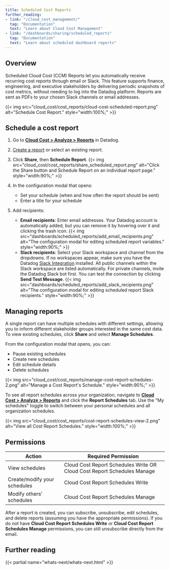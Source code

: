 ```yaml
---
title: Scheduled Cost Reports
further_reading:
- link: "/cloud_cost_management/"
  tag: "Documentation"
  text: "Learn about Cloud Cost Management"
- link: "/dashboards/sharing/scheduled_reports"
  tag: "Documentation"
  text: "Learn about scheduled dashboard reports"
---
```


## Overview
Scheduled Cloud Cost (CCM) Reports let you automatically receive recurring cost reports through email or Slack. This feature supports finance, engineering, and executive stakeholders by delivering periodic snapshots of cost metrics, without needing to log into the Datadog platform. Reports are sent as PDFs to your chosen Slack channels or email addresses.

{{< img src="cloud_cost/cost_reports/cloud-cost-scheduled-report.png" alt="Schedule Cost Report." style="width:100%;" >}}

## Schedule a cost report
1. Go to [**Cloud Cost > Analyze > Reports**][1] in Datadog.
2. [Create a report][1] or select an existing report.
3. Click **Share**, then **Schedule Report**.
    {{< img src="cloud_cost/cost_reports/share_scheduled_report.png" alt="Click the Share button and Schedule Report on an individual report page." style="width:90%;" >}}
    
4. In the configuration modal that opens:
   - Set your schedule (when and how often the report should be sent)
   - Enter a title for your schedule
5. Add recipients:
   - **Email recipients**: Enter email addresses. Your Datadog account is automatically added, but you can remove it by hovering over it and clicking the trash icon.
      {{< img src="dashboards/scheduled_reports/add_email_recipients.png" alt="The configuration modal for editing scheduled report variables." style="width:90%;" >}}  
    - **Slack recipients**: Select your Slack workspace and channel from the dropdowns. If no workspaces appear, make sure you have the Datadog [Slack Integration][2] installed. All public channels within the Slack workspace are listed automatically. For private channels, invite the Datadog Slack bot first. You can test the connection by clicking **Send Test Message**.
      {{< img src="dashboards/scheduled_reports/add_slack_recipients.png" alt="The configuration modal for editing scheduled report Slack recipients." style="width:90%;" >}}

## Managing reports
A single report can have multiple schedules with different settings, allowing you to inform different stakeholder groups interested in the same cost data. To view existing schedules, click **Share** and select **Manage Schedules**.

From the configuration modal that opens, you can:
- Pause existing schedules
- Create new schedules
- Edit schedule details
- Delete schedules

{{< img src="cloud_cost/cost_reports/manage-cost-report-schedules-2.png" alt="Manage a Cost Report's Schedule." style="width:90%;" >}}

To see all report schedules across your organization, navigate to [**Cloud Cost > Analyze > Reports**][1] and click the **Report Schedules** tab. Use the "My schedules" toggle to switch between your personal schedules and all organization schedules.

{{< img src="cloud_cost/cost_reports/cost-report-schedules-view-2.png" alt="View all Cost Report Schedules." style="width:100%;" >}}

## Permissions
| Action | Required Permission |
|--------|----------|
| View schedules | Cloud Cost Report Schedules Write OR Cloud Cost Report Schedules Manage |
| Create/modify your schedules | Cloud Cost Report Schedules Write |
| Modify others' schedules | Cloud Cost Report Schedules Manage |

After a report is created, you can subscribe, unsubscribe, edit schedules, and delete reports (assuming you have the appropriate permissions). If you do not have **Cloud Cost Report Schedules Write** or **Cloud Cost Report Schedules Manage** permissions, you can still unsubscribe directly from the email.

## Further reading

{{< partial name="whats-next/whats-next.html" >}}

[1]: /cloud_cost_management/reports
[2]: https://app.datadoghq.com/cost/analyze/reports
[3]: /integrations/slack/?tab=datadogforslack
